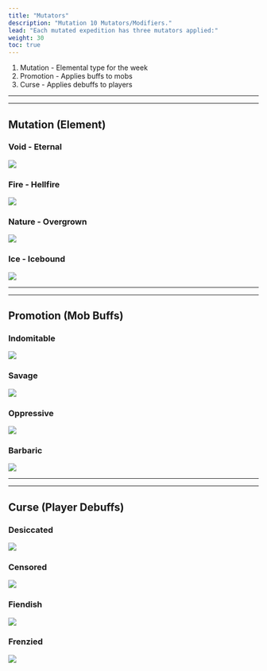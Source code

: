 ```yaml
---
title: "Mutators"
description: "Mutation 10 Mutators/Modifiers."
lead: "Each mutated expedition has three mutators applied:"
weight: 30
toc: true
---
```


1. Mutation - Elemental type for the week
2. Promotion - Applies buffs to mobs
3. Curse - Applies debuffs to players

---
---

## Mutation (Element)

### Void - Eternal
<img src="https://i.imgur.com/7I9KdsH.png"></img>

### Fire - Hellfire
<img src="https://i.imgur.com/MumxhFK.png"></img>

### Nature - Overgrown
<img src="https://i.imgur.com/8JxrIN6.png"></img>

### Ice - Icebound
<img src="https://i.imgur.com/dmrRUzZ.png"></img>

---
---

## Promotion (Mob Buffs)

### Indomitable
<img src="https://i.imgur.com/PaP8U8P.png"></img>

### Savage
<img src="https://i.imgur.com/xlf1RmP.png"></img>

### Oppressive
<img src="https://i.imgur.com/TUASR7B.png"></img>

### Barbaric
<img src="https://i.imgur.com/ubz5qm8.png"></img>

---
---

## Curse (Player Debuffs)

### Desiccated
<img src="https://i.imgur.com/7ZTzuol.png"></img>

### Censored
<img src="https://i.imgur.com/ksKRURa.png"></img>

### Fiendish
<img src="https://i.imgur.com/9SsTjjw.png"></img>

### Frenzied
<img src="https://i.imgur.com/aBOx4Ti.png"></img>

